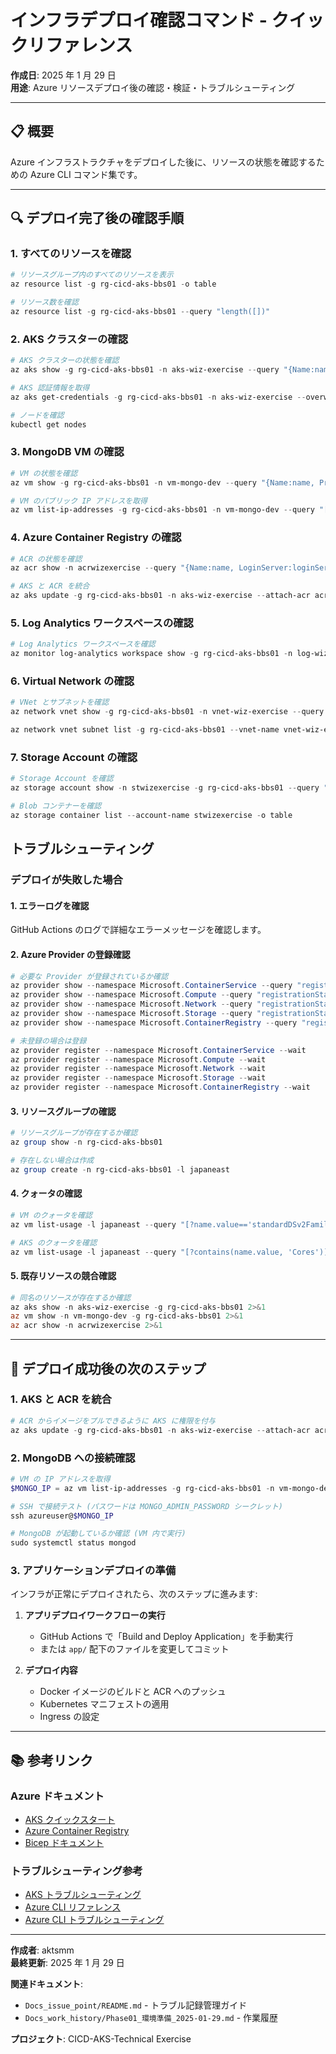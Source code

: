 # インフラデプロイ確認コマンド - クイックリファレンス

**作成日**: 2025 年 1 月 29 日  
**用途**: Azure リソースデプロイ後の確認・検証・トラブルシューティング

---

## 📋 概要

Azure インフラストラクチャをデプロイした後に、リソースの状態を確認するための Azure CLI コマンド集です。

---

## 🔍 デプロイ完了後の確認手順

### 1. すべてのリソースを確認

```powershell
# リソースグループ内のすべてのリソースを表示
az resource list -g rg-cicd-aks-bbs01 -o table

# リソース数を確認
az resource list -g rg-cicd-aks-bbs01 --query "length([])"
```

### 2. AKS クラスターの確認

```powershell
# AKS クラスターの状態を確認
az aks show -g rg-cicd-aks-bbs01 -n aks-wiz-exercise --query "{Name:name, Status:powerState.code, KubernetesVersion:kubernetesVersion, NodeCount:agentPoolProfiles[0].count}" -o table

# AKS 認証情報を取得
az aks get-credentials -g rg-cicd-aks-bbs01 -n aks-wiz-exercise --overwrite-existing

# ノードを確認
kubectl get nodes
```

### 3. MongoDB VM の確認

```powershell
# VM の状態を確認
az vm show -g rg-cicd-aks-bbs01 -n vm-mongo-dev --query "{Name:name, ProvisioningState:provisioningState, PowerState:instanceView.statuses[1].displayStatus}" -o table

# VM のパブリック IP アドレスを取得
az vm list-ip-addresses -g rg-cicd-aks-bbs01 -n vm-mongo-dev --query "[0].virtualMachine.network.publicIpAddresses[0].ipAddress" -o tsv
```

### 4. Azure Container Registry の確認

```powershell
# ACR の状態を確認
az acr show -n acrwizexercise --query "{Name:name, LoginServer:loginServer, Sku:sku.name}" -o table

# AKS と ACR を統合
az aks update -g rg-cicd-aks-bbs01 -n aks-wiz-exercise --attach-acr acrwizexercise
```

### 5. Log Analytics ワークスペースの確認

```powershell
# Log Analytics ワークスペースを確認
az monitor log-analytics workspace show -g rg-cicd-aks-bbs01 -n log-wiz-exercise --query "{Name:name, Location:location}" -o table
```

### 6. Virtual Network の確認

```powershell
# VNet とサブネットを確認
az network vnet show -g rg-cicd-aks-bbs01 -n vnet-wiz-exercise --query "{Name:name, AddressSpace:addressSpace.addressPrefixes[0]}" -o table

az network vnet subnet list -g rg-cicd-aks-bbs01 --vnet-name vnet-wiz-exercise -o table
```

### 7. Storage Account の確認

```powershell
# Storage Account を確認
az storage account show -n stwizexercise -g rg-cicd-aks-bbs01 --query "{Name:name, Location:location, Sku:sku.name}" -o table

# Blob コンテナーを確認
az storage container list --account-name stwizexercise -o table
```

## トラブルシューティング

### デプロイが失敗した場合

#### 1. エラーログを確認

GitHub Actions のログで詳細なエラーメッセージを確認します。

#### 2. Azure Provider の登録確認

```powershell
# 必要な Provider が登録されているか確認
az provider show --namespace Microsoft.ContainerService --query "registrationState"
az provider show --namespace Microsoft.Compute --query "registrationState"
az provider show --namespace Microsoft.Network --query "registrationState"
az provider show --namespace Microsoft.Storage --query "registrationState"
az provider show --namespace Microsoft.ContainerRegistry --query "registrationState"

# 未登録の場合は登録
az provider register --namespace Microsoft.ContainerService --wait
az provider register --namespace Microsoft.Compute --wait
az provider register --namespace Microsoft.Network --wait
az provider register --namespace Microsoft.Storage --wait
az provider register --namespace Microsoft.ContainerRegistry --wait
```

#### 3. リソースグループの確認

```powershell
# リソースグループが存在するか確認
az group show -n rg-cicd-aks-bbs01

# 存在しない場合は作成
az group create -n rg-cicd-aks-bbs01 -l japaneast
```

#### 4. クォータの確認

```powershell
# VM のクォータを確認
az vm list-usage -l japaneast --query "[?name.value=='standardDSv2Family'].{Name:name.localizedValue, Current:currentValue, Limit:limit}" -o table

# AKS のクォータを確認
az vm list-usage -l japaneast --query "[?contains(name.value, 'Cores')].{Name:name.localizedValue, Current:currentValue, Limit:limit}" -o table
```

#### 5. 既存リソースの競合確認

```powershell
# 同名のリソースが存在するか確認
az aks show -n aks-wiz-exercise -g rg-cicd-aks-bbs01 2>&1
az vm show -n vm-mongo-dev -g rg-cicd-aks-bbs01 2>&1
az acr show -n acrwizexercise 2>&1
```

---

## 🚀 デプロイ成功後の次のステップ

### 1. AKS と ACR を統合

```powershell
# ACR からイメージをプルできるように AKS に権限を付与
az aks update -g rg-cicd-aks-bbs01 -n aks-wiz-exercise --attach-acr acrwizexercise
```

### 2. MongoDB への接続確認

```powershell
# VM の IP アドレスを取得
$MONGO_IP = az vm list-ip-addresses -g rg-cicd-aks-bbs01 -n vm-mongo-dev --query "[0].virtualMachine.network.publicIpAddresses[0].ipAddress" -o tsv

# SSH で接続テスト (パスワードは MONGO_ADMIN_PASSWORD シークレット)
ssh azureuser@$MONGO_IP

# MongoDB が起動しているか確認 (VM 内で実行)
sudo systemctl status mongod
```

### 3. アプリケーションデプロイの準備

インフラが正常にデプロイされたら、次のステップに進みます:

1. **アプリデプロイワークフローの実行**

   - GitHub Actions で「Build and Deploy Application」を手動実行
   - または `app/` 配下のファイルを変更してコミット

2. **デプロイ内容**
   - Docker イメージのビルドと ACR へのプッシュ
   - Kubernetes マニフェストの適用
   - Ingress の設定

---

## 📚 参考リンク

### Azure ドキュメント

- [AKS クイックスタート](https://learn.microsoft.com/ja-jp/azure/aks/learn/quick-kubernetes-deploy-cli)
- [Azure Container Registry](https://learn.microsoft.com/ja-jp/azure/container-registry/)
- [Bicep ドキュメント](https://learn.microsoft.com/ja-jp/azure/azure-resource-manager/bicep/)

### トラブルシューティング参考

- [AKS トラブルシューティング](https://learn.microsoft.com/ja-jp/azure/aks/troubleshooting)
- [Azure CLI リファレンス](https://learn.microsoft.com/ja-jp/cli/azure/)
- [Azure CLI トラブルシューティング](https://learn.microsoft.com/ja-jp/cli/azure/use-cli-effectively)

---

**作成者**: aktsmm  
**最終更新**: 2025 年 1 月 29 日

**関連ドキュメント**:

- `Docs_issue_point/README.md` - トラブル記録管理ガイド
- `Docs_work_history/Phase01_環境準備_2025-01-29.md` - 作業履歴

**プロジェクト**: CICD-AKS-Technical Exercise
